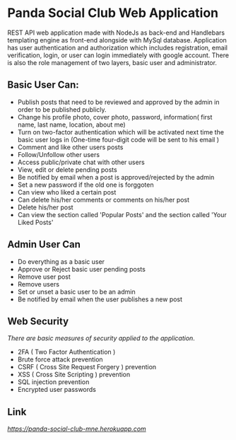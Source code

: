 # Panda Social Club Web Application
REST API web application made with NodeJs as back-end and Handlebars templating engine as front-end alongside with MySql database. Application has user authentication and authorization which includes registration, email verification, login, or user can login immediately with google account. There is also the role management of two layers, basic user and administrator. 
## Basic User Can: 
- Publish posts that need to be reviewed and approved by the admin in order to be published publicly.
- Change his profile photo, cover photo, password, information( first name, last name, location, about me)
- Turn on two-factor authentication which will be activated next time the basic user logs in (One-time four-digit code will be sent to his email )
- Comment and like other users posts
- Follow/Unfollow other users
- Access public/private chat with other users
- View, edit or delete pending posts
- Be notified by email when a post is approved/rejected by the admin
- Set a new password if the old one is forggoten
- Can view who liked a certain post
- Can delete his/her comments or comments on his/her post
- Delete his/her post
- Can view the section called 'Popular Posts' and the section called 'Your Liked Posts'

## Admin User Can
- Do everything as a basic user
- Approve or Reject basic user pending posts
- Remove user post 
- Remove users
- Set or unset a basic user to be an admin
- Be notified by email when the user publishes a new post

## Web Security
*There are basic measures of security applied to the application*.
- 2FA ( Two Factor Authentication )
- Brute force attack prevention
- CSRF ( Cross Site Request Forgery ) prevention
- XSS ( Cross Site Scripting ) prevention
- SQL injection prevention
- Encrypted user passwords

## Link 
*https://panda-social-club-mne.herokuapp.com*
